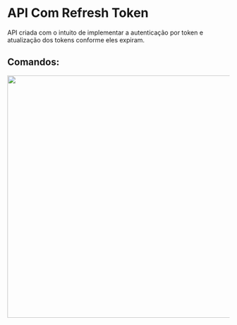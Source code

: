# API Com Refresh Token
API criada com o intuito de implementar a autenticação por token e atualização dos tokens conforme eles expiram.
## Comandos:
<img  width="550" src="https://i.imgur.com/fC7suWG.png" target="_blank">

